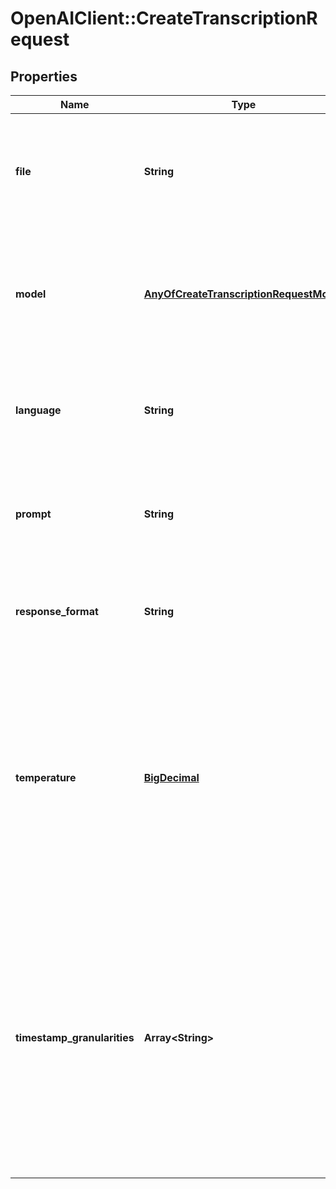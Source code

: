 # OpenAIClient::CreateTranscriptionRequest

## Properties
Name | Type | Description | Notes
------------ | ------------- | ------------- | -------------
**file** | **String** | The audio file object (not file name) to transcribe, in one of these formats: flac, mp3, mp4, mpeg, mpga, m4a, ogg, wav, or webm.  | 
**model** | [**AnyOfCreateTranscriptionRequestModel**](AnyOfCreateTranscriptionRequestModel.md) | ID of the model to use. Only &#x60;whisper-1&#x60; (which is powered by our open source Whisper V2 model) is currently available.  | 
**language** | **String** | The language of the input audio. Supplying the input language in [ISO-639-1](https://en.wikipedia.org/wiki/List_of_ISO_639-1_codes) format will improve accuracy and latency.  | [optional] 
**prompt** | **String** | An optional text to guide the model&#x27;s style or continue a previous audio segment. The [prompt](/docs/guides/speech-to-text/prompting) should match the audio language.  | [optional] 
**response_format** | **String** | The format of the transcript output, in one of these options: &#x60;json&#x60;, &#x60;text&#x60;, &#x60;srt&#x60;, &#x60;verbose_json&#x60;, or &#x60;vtt&#x60;.  | [optional] [default to &#x27;json&#x27;]
**temperature** | [**BigDecimal**](BigDecimal.md) | The sampling temperature, between 0 and 1. Higher values like 0.8 will make the output more random, while lower values like 0.2 will make it more focused and deterministic. If set to 0, the model will use [log probability](https://en.wikipedia.org/wiki/Log_probability) to automatically increase the temperature until certain thresholds are hit.  | [optional] [default to 0]
**timestamp_granularities** | **Array&lt;String&gt;** | The timestamp granularities to populate for this transcription. &#x60;response_format&#x60; must be set &#x60;verbose_json&#x60; to use timestamp granularities. Either or both of these options are supported: &#x60;word&#x60;, or &#x60;segment&#x60;. Note: There is no additional latency for segment timestamps, but generating word timestamps incurs additional latency.  | [optional] 

